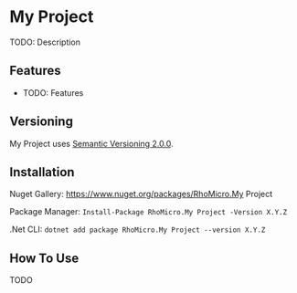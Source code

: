 # My Project #

TODO: Description

## Features ##

* TODO: Features

## Versioning ##

My Project uses [Semantic Versioning 2.0.0](https://semver.org/).

## Installation ##

Nuget Gallery: https://www.nuget.org/packages/RhoMicro.My Project

Package Manager: `Install-Package RhoMicro.My Project -Version X.Y.Z`

.Net CLI: `dotnet add package RhoMicro.My Project --version X.Y.Z`

## How To Use ##

TODO